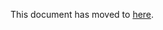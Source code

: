 ---
---

This document has moved to [here](https://build-server-protocol.github.io/docs/specification).
